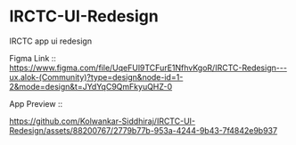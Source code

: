 # IRCTC-UI-Redesign
IRCTC app ui redesign

Figma Link :: https://www.figma.com/file/UqeFUl9TCFurE1NfhvKgoR/IRCTC-Redesign---ux.alok-(Community)?type=design&node-id=1-2&mode=design&t=JYdYqC9QmFkyuQHZ-0


App Preview :: 


https://github.com/Kolwankar-Siddhiraj/IRCTC-UI-Redesign/assets/88200767/2779b77b-953a-4244-9b43-7f4842e9b937


